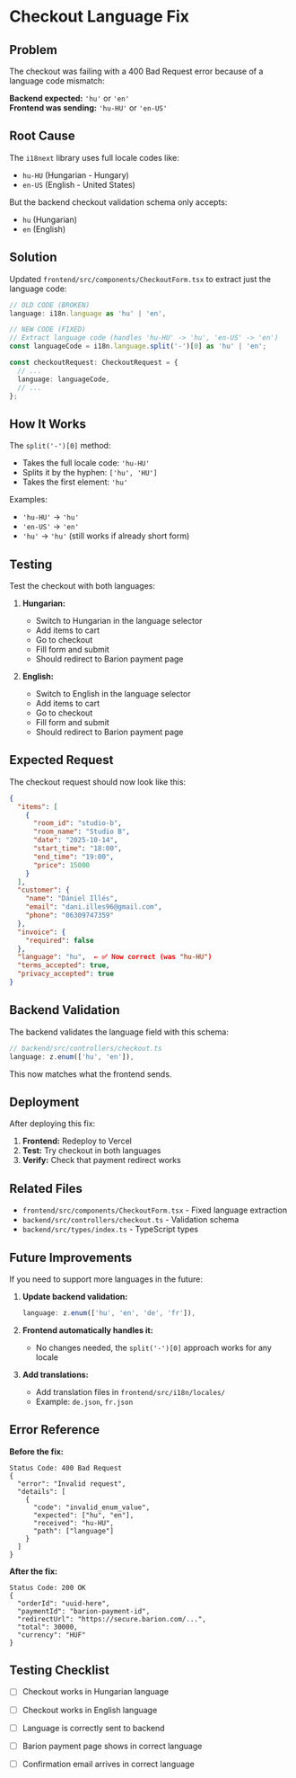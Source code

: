 # Checkout Language Fix

## Problem

The checkout was failing with a 400 Bad Request error because of a language code mismatch:

**Backend expected:** `'hu'` or `'en'`  
**Frontend was sending:** `'hu-HU'` or `'en-US'`

## Root Cause

The `i18next` library uses full locale codes like:
- `hu-HU` (Hungarian - Hungary)
- `en-US` (English - United States)

But the backend checkout validation schema only accepts:
- `hu` (Hungarian)
- `en` (English)

## Solution

Updated `frontend/src/components/CheckoutForm.tsx` to extract just the language code:

```typescript
// OLD CODE (BROKEN)
language: i18n.language as 'hu' | 'en',

// NEW CODE (FIXED)
// Extract language code (handles 'hu-HU' -> 'hu', 'en-US' -> 'en')
const languageCode = i18n.language.split('-')[0] as 'hu' | 'en';

const checkoutRequest: CheckoutRequest = {
  // ...
  language: languageCode,
  // ...
};
```

## How It Works

The `split('-')[0]` method:
- Takes the full locale code: `'hu-HU'`
- Splits it by the hyphen: `['hu', 'HU']`
- Takes the first element: `'hu'`

Examples:
- `'hu-HU'` → `'hu'`
- `'en-US'` → `'en'`
- `'hu'` → `'hu'` (still works if already short form)

## Testing

Test the checkout with both languages:

1. **Hungarian:**
   - Switch to Hungarian in the language selector
   - Add items to cart
   - Go to checkout
   - Fill form and submit
   - Should redirect to Barion payment page

2. **English:**
   - Switch to English in the language selector
   - Add items to cart
   - Go to checkout
   - Fill form and submit
   - Should redirect to Barion payment page

## Expected Request

The checkout request should now look like this:

```json
{
  "items": [
    {
      "room_id": "studio-b",
      "room_name": "Studio B",
      "date": "2025-10-14",
      "start_time": "18:00",
      "end_time": "19:00",
      "price": 15000
    }
  ],
  "customer": {
    "name": "Dániel Illés",
    "email": "dani.illes96@gmail.com",
    "phone": "06309747359"
  },
  "invoice": {
    "required": false
  },
  "language": "hu",  ← ✅ Now correct (was "hu-HU")
  "terms_accepted": true,
  "privacy_accepted": true
}
```

## Backend Validation

The backend validates the language field with this schema:

```typescript
// backend/src/controllers/checkout.ts
language: z.enum(['hu', 'en']),
```

This now matches what the frontend sends.

## Deployment

After deploying this fix:

1. **Frontend:** Redeploy to Vercel
2. **Test:** Try checkout in both languages
3. **Verify:** Check that payment redirect works

## Related Files

- `frontend/src/components/CheckoutForm.tsx` - Fixed language extraction
- `backend/src/controllers/checkout.ts` - Validation schema
- `backend/src/types/index.ts` - TypeScript types

## Future Improvements

If you need to support more languages in the future:

1. **Update backend validation:**
   ```typescript
   language: z.enum(['hu', 'en', 'de', 'fr']),
   ```

2. **Frontend automatically handles it:**
   - No changes needed, the `split('-')[0]` approach works for any locale

3. **Add translations:**
   - Add translation files in `frontend/src/i18n/locales/`
   - Example: `de.json`, `fr.json`

## Error Reference

**Before the fix:**

```
Status Code: 400 Bad Request
{
  "error": "Invalid request",
  "details": [
    {
      "code": "invalid_enum_value",
      "expected": ["hu", "en"],
      "received": "hu-HU",
      "path": ["language"]
    }
  ]
}
```

**After the fix:**

```
Status Code: 200 OK
{
  "orderId": "uuid-here",
  "paymentId": "barion-payment-id",
  "redirectUrl": "https://secure.barion.com/...",
  "total": 30000,
  "currency": "HUF"
}
```

## Testing Checklist

- [ ] Checkout works in Hungarian language
- [ ] Checkout works in English language
- [ ] Language is correctly sent to backend
- [ ] Barion payment page shows in correct language
- [ ] Confirmation email arrives in correct language


